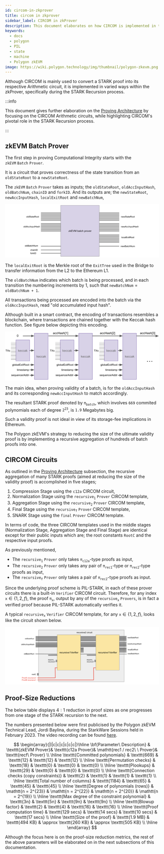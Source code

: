 ```yaml
---
id: circom-in-zkprover
title: circom in zkprover
sidebar_label: CIRCOM in zkProver
description: This document elaborates on how CIRCOM is implemented in the zkProver.
keywords:
  - docs
  - polygon
  - PIL
  - state
  - machine
  - Polygon zkEVM
image: https://wiki.polygon.technology/img/thumbnail/polygon-zkevm.png
---
```


Although CIRCOM is mainly used to convert a STARK proof into its respective Arithmetic circuit, it is implemented in varied ways within the zkProver, specifically during the STARK Recursion process.

:::info

This document gives further elaboration on the [Proving Architecture](/zkProver/proving-architecture) by focusing on the CIRCOM Arithmetic circuits, while highlighting CIRCOM's pivotal role in the STARK Recursion process.

:::

## zkEVM Batch Prover

The first step in proving Computational Integrity starts with the $\texttt{zkEVM}\ \texttt{Batch}\ \texttt{Prover}$.

It is a circuit that proves correctness of the state transition from an $\texttt{oldStateRoot}$ to a $\texttt{newStateRoot}$.

The $\texttt{zkEVM}\ \texttt{Batch}\ \texttt{Prover}$ takes as inputs; the $\texttt{oldStateRoot}$, $\texttt{oldAccInputHash}$, $\texttt{oldBatchNum}$, $\texttt{chainID}$ and $\texttt{forkID}$. And its outputs are; the $\texttt{newStateRoot}$, $\texttt{newAccInputHash}$, $\texttt{localExitRoot}$ and $\texttt{newBatchNum}$,

![Figure _ : zkEVM Batch Prover](figures/04circom-batch-prover.png)

The $\texttt{localExitRoot}$ is the Merkle root of the $\texttt{ExitTree}$ used in the Bridge to transfer information from the L2 to the Ethereum L1.

The $\texttt{oldBatchNum}$ indicates which batch is being processed, and in each transition the numbering increments by $1$, such that $\texttt{newBatchNum} = \texttt{oldBatchNum + 1}$.

All transactions being processed are encoded into the batch via the $\texttt{oldAccInputHash}$, read "old accumulated input hash".

Although built in a smart contract, the encoding of transactions resembles a blockchain, where transactions are chained together with the Keccak hash function. See figure below depicting this encoding.

![Figure _ : Transactions chained into a batch](figures/05circom-forming-batch.png)

The main idea, when proving validity of a batch, is for the $\texttt{oldAccInputHash}$ and its corresponding $\texttt{newAccInputHash}$ to match accordingly.

The resultant STARK proof denoted by $\mathtt{\pi_{batch}}$, which involves $\mathtt{669}$ commited polynomials each of degree $\mathtt{2^{23}}$, is $\mathtt{1.9}$ Megabytes big.

Such a validity proof is not ideal in view of its storage-fee implications in Ethereum.

The Polygon zkEVM's strategy to reducing the size of the ultimate validity proof is by implementing a recursive aggregation of hundreds of batch proofs into one.

## CIRCOM Circuits

As outlined in the [Proving Architecture](/zkProver/proving-architecture) subsection, the recursive aggregation of many STARK proofs (aimed at reducing the size of the validity proof) is accomplished in five stages;

1. Compression Stage using the $\texttt{c12a}$ CIRCOM circuit,
2. Normalization Stage using the $\mathtt{recursive_1}\ \mathtt{Prover}$ CIRCOM template,
3. Aggregation Stage using the $\mathtt{recursive_2}\ \mathtt{Prover}$ CIRCOM template,
4. Final Stage using the $\mathtt{recursive_f}\ \mathtt{Prover}$ CIRCOM template,
5. SNARK Stage using the $\mathtt{final}\ \mathtt{Prover}$ CIRCOM template.

In terms of code, the three CIRCOM templates used in the middle stages (Normalization Stage, Aggregation Stage and Final Stage) are identical except for their public inputs which are; the root constants $\texttt{RootC}$ and the respective input proofs.

As previously mentioned,

- The $\mathtt{recursive_1}\ \mathtt{Prover}$ only takes $\mathtt{\pi_{\texttt{c12a}}}$-type proofs as input,
- The $\mathtt{recursive_2}\ \mathtt{Prover}$ only takes any pair of $\mathtt{\pi_{\texttt{rec1}}}$-type or $\mathtt{\pi_{\texttt{rec2}}}$-type proofs as input,
- The $\mathtt{recursive_f}\ \mathtt{Prover}$ only takes a pair of $\mathtt{\pi_{\texttt{rec2}}}$-type proofs as input.

Since the underlying proof scheme is PIL-STARK, in each of these prover circuits there is a built-in $\mathtt{Verifier}$ CIRCOM circuit. Therefore, for any index $\mathtt{x} \in \{1,2,f\}$, the proof $\mathtt{\pi_{x}}$, output by any of the $\mathtt{recursive_x}\ \mathtt{Provers}$, is in fact a verified proof because PIL-STARK automatically verifies it.

A typical $\mathtt{recursive_x}\ \mathtt{Verifier}$ CIRCOM template, for any $\texttt{x} \in \{1, 2, f\}$, looks like the circuit shown below.

![Figure _ : Typical $\mathtt{recursive_1}\ \mathtt{Prover}$ CIRCOM template](figures/06circom-typical-recursive-prover.png)

## Proof-Size Reductions

The below table displays $\text{4}:\text{1}$ reduction in proof sizes as one progresses from one stage of the STARK recursion to the next.

The numbers presented below were first publicised by the Polygon zkEVM Technical Lead, Jordi Baylina, during the StarkWare Sessions held in February 2023. The video recording can be found [here](https://www.youtube.com/watch?v=ZwG3UI_iDAs).

$$
\begin{array}{|l|c|c|c|c|c|c|}\hline
\bf{Parameter\ Description} & \texttt{zkEVM Prover}& \texttt{c12a Prover}& \mathtt{rec1 / rec2\ \ Prover}& \texttt{recf\ Prover} \\ \hline
\texttt{Committed polynomials} & \texttt{669} & \texttt{12} & \texttt{12} & \texttt{12}  \\ \hline
\texttt{Permutation checks} & \texttt{18} & \texttt{0} & \texttt{0} & \texttt{0}  \\ \hline
\texttt{Plookups} & \texttt{29} & \texttt{0} & \texttt{0} & \texttt{0}  \\ \hline
\texttt{Connection checks (copy constraints)} & \texttt{2} & \texttt{1} & \texttt{1} & \texttt{1}  \\ \hline
\texttt{Total number of columns} & \texttt{1184} & \texttt{65} & \texttt{45} & \texttt{45}  \\ \hline
\texttt{Degree of polynomials (rows)} & \mathtt{n = 2^{23}} & \mathtt{n = 2^{22}} & \mathtt{n = 2^{20}} & \mathtt{n = 2^{19}}  \\ \hline
\texttt{Max degree of the constraint polynomial} & \texttt{3n} & \texttt{5n} & \texttt{9n} & \texttt{9n}  \\ \hline
\texttt{Blowup factor} & \texttt{2} & \texttt{4} & \texttt{16} & \texttt{16}  \\ \hline
\texttt{Proof computation time} & \texttt{129 secs} & \texttt{14 secs} & \texttt{10 secs} & \texttt{17 secs}  \\ \hline
\texttt{Size of the proof} & \texttt{1.9 MB} & \texttt{494 KB} & \approx \texttt{260 KB} & \approx \texttt{505 KB}  \\ \hline
\end{array}
$$

Although the focus here is on the proof-size reduction metrics, the rest of the above parameters will be elaborated on in the next subsections of this documentation.
